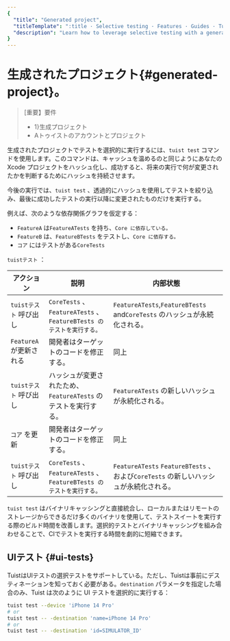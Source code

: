 ```yaml
---
{
  "title": "Generated project",
  "titleTemplate": ":title · Selective testing · Features · Guides · Tuist",
  "description": "Learn how to leverage selective testing with a generated project."
}
---
```

# 生成されたプロジェクト{#generated-project}。

> [重要】要件
> - 1}生成プロジェクト</LocalizedLink>
> - A<LocalizedLink href="/guides/server/accounts-and-projects">トゥイストのアカウントとプロジェクト</LocalizedLink>

生成されたプロジェクトでテストを選択的に実行するには、`tuist test`
コマンドを使用します。このコマンドは、<LocalizedLink href="/guides/features/projects/hashing">キャッシュを温める<LocalizedLink href="/guides/features/cache#cache-warming">のと同じように</LocalizedLink>あなたの
Xcode プロジェクトをハッシュ化し、成功すると、将来の実行で何が変更されたかを判断するためにハッシュを持続させます。

今後の実行では、`tuist test` 、透過的にハッシュを使用してテストを絞り込み、最後に成功したテストの実行以降に変更されたものだけを実行する。

例えば、次のような依存関係グラフを仮定する：

- `FeatureA` は`FeatureATests` を持ち、`Core に依存している。`
- `FeatureB` は、`FeatureBTests` をテストし、`Core に依存する。`
- `コア` にはテストがある`CoreTests`

`tuistテスト` ：

| アクション             | 説明                                                       | 内部状態                                                             |
| ----------------- | -------------------------------------------------------- | ---------------------------------------------------------------- |
| `tuistテスト` 呼び出し   | `CoreTests` 、`FeatureATests` 、`FeatureBTests のテストを実行する。` | `FeatureATests`,`FeatureBTests` and`CoreTests` のハッシュが永続化される。     |
| `FeatureA` が更新される | 開発者はターゲットのコードを修正する。                                      | 同上                                                               |
| `tuistテスト` 呼び出し   | ハッシュが変更されたため、`FeatureATests` のテストを実行する。                  | `FeatureATests` の新しいハッシュが永続化される。                                 |
| `コア` を更新          | 開発者はターゲットのコードを修正する。                                      | 同上                                                               |
| `tuistテスト` 呼び出し   | `CoreTests` 、`FeatureATests` 、`FeatureBTests のテストを実行する。` | `FeatureATests` `FeatureBTests` 、および`CoreTests` の新しいハッシュが永続化される。 |

`tuist test`
はバイナリキャッシングと直接統合し、ローカルまたはリモートのストレージからできるだけ多くのバイナリを使用して、テストスイートを実行する際のビルド時間を改善します。選択的テストとバイナリキャッシングを組み合わせることで、CIでテストを実行する時間を劇的に短縮できます。

## UIテスト {#ui-tests}

TuistはUIテストの選択テストをサポートしている。ただし、Tuistは事前にデスティネーションを知っておく必要がある。`destination`
パラメータを指定した場合のみ、Tuist は次のように UI テストを選択的に実行する：
```sh
tuist test --device 'iPhone 14 Pro'
# or
tuist test -- -destination 'name=iPhone 14 Pro'
# or
tuist test -- -destination 'id=SIMULATOR_ID'
```
